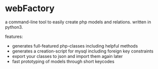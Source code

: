 webFactory
==========

a command-line tool to easily create php models and relations. written in python3.

features:

  - generates full-featured php-classes including helpful methods
  - generates a creation-script for mysql including foreign key constraints
  - export your classes to json and import them again later
  - fast prototyping of models through short keycodes